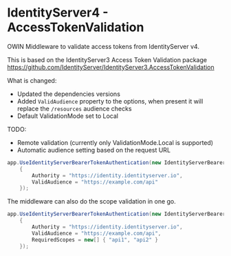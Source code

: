 IdentityServer4 - AccessTokenValidation
====================================================

OWIN Middleware to validate access tokens from IdentityServer v4.

This is based on the IdentityServer3 Access Token Validation package https://github.com/IdentityServer/IdentityServer3.AccessTokenValidation

What is changed:
- Updated the dependencies versions
- Added `ValidAudience` property to the options, when present it will replace the `/resources` audience checks
- Default ValidationMode set to Local

TODO:
- Remote validation (currently only ValidationMode.Local is supported)
- Automatic audience setting based on the request URL


```csharp
app.UseIdentityServerBearerTokenAuthentication(new IdentityServerBearerTokenAuthenticationOptions
    {
        Authority = "https://identity.identityserver.io",
        ValidAudience = "https://example.com/api"
    });
```

The middleware can also do the scope validation in one go.

```csharp
app.UseIdentityServerBearerTokenAuthentication(new IdentityServerBearerTokenAuthenticationOptions
    {
        Authority = "https://identity.identityserver.io",
        ValidAudience = "https://example.com/api",
        RequiredScopes = new[] { "api1", "api2" }
    });
```
